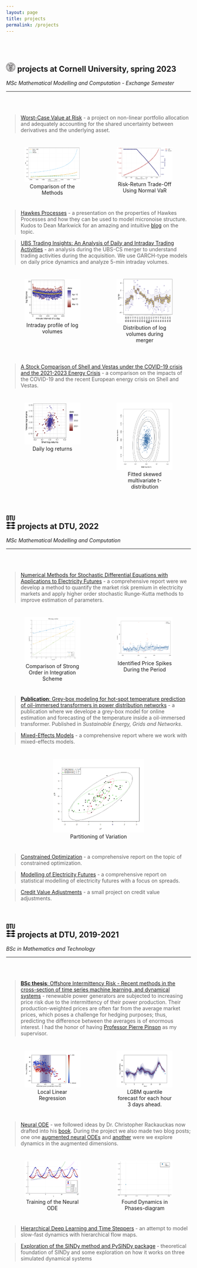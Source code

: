 ```yaml
---
layout: page
title: projects
permalink: /projects
---
```



<br/><br/>

## <img src="projects/render_files/cornell_logo.png" alt="image" width="5%" height="auto"> projects at Cornell University, spring 2023

*MSc Mathematical Modelling and Computation - Exchange Semester*

---
<br/><br/>


> [Worst-Case Value at Risk](projects/cornell/worst-case_value_at_risk/ORIE5370___Project.pdf) - a project on non-linear portfolio allocation and adequately accounting for the shared uncertainty between derivatives and the underlying asset. 

<div style="display: flex;">
    <figure style="flex: 1; padding: 10px; text-align: center;">
        <img src="projects/cornell/worst-case_value_at_risk/comparison_3_methods.png" style="max-width: 100%; max-height: 300px;">
        <figcaption>Comparison of the Methods</figcaption>
    </figure>
    <figure style="flex: 1; padding: 10px; text-align: center;">
        <img src="projects/cornell/worst-case_value_at_risk/performance_metrics_norm.png" style="max-width: 100%; max-height: 300px;">
        <figcaption>Risk-Return Trade-Off Using Normal VaR</figcaption>
    </figure>
</div>





> [Hawkes Processes](projects/cornell/slides_hawkess_processes.pdf) - a presentation on the properties of Hawkes Processes and how they can be used to model micronoise structure. Kudos to Dean Markwick for an amazing and intuitive [blog](https://dm13450.github.io/2022/05/11/modelling-microstructure-noise-using-hawkes-processes.html) on the topic.


> [UBS Trading Insights: An Analysis of Daily and Intraday Trading Activities](projects/cornell/fin_stat_projects/ORIE5640_project_2.pdf) - an analysis during the UBS-CS merger to understand trading activities during the acquisition. We use GARCH-type models on daily price dynamics and analyze 5-min intraday volumes.
<div style="display: flex;">
    <figure style="flex: 1; padding: 10px; text-align: center;">
        <img src="projects/cornell/fin_stat_projects/min5_vs_log_volume.png" style="max-width: 100%; max-height: 300px;">
        <figcaption>Intraday profile of log volumes</figcaption>
    </figure>
    <figure style="flex: 1; padding: 10px; text-align: center;">
        <img src="projects/cornell/fin_stat_projects/mean_variance_before.png" style="max-width: 100%; max-height: 300px;">
        <figcaption>Distribution of log volumes during merger</figcaption>
    </figure>
</div>


<br/>



> [A Stock Comparison of Shell and Vestas under the COVID-19 crisis and the 2021-2023 Energy Crisis](projects/cornell/fin_stat_projects/ORIE5640___Project_1.pdf) - a comparison on the impacts of the COVID-19 and the recent European energy crisis on Shell and Vestas. 

<div style="display: flex;">
    <figure style="flex: 1; padding: 10px; text-align: center;">
        <img src="projects/cornell/fin_stat_projects/log_ret_vs_log_ret.png" style="max-width: 100%; max-height: 300px;">
        <figcaption>Daily log returns</figcaption>
    </figure>
    <figure style="flex: 1; padding: 10px; text-align: center;">
        <img src="projects/cornell/fin_stat_projects/multi_var_t_energy.png" style="max-width: 100%; max-height: 300px;">
        <figcaption>Fitted skewed multivariate t-distribution</figcaption>
    </figure>
</div>


<br/>


## <img src="projects/render_files/DTU_logo_black.png" alt="image" width="5%" height="auto">  projects at DTU, 2022 


*MSc Mathematical Modelling and Computation*

---

<br/><br/>

> [Numerical Methods for Stochastic Differential Equations with Applications to Electricity Futures](projects/dtu_during_msc/numerical_methods_for_diff_eq/Numerical_Methods_for_Stochastic_Differential_Equations_and_Levy_Processes.pdf) - a comprehensive report were we develop a method to quantify the market risk premium in electricity markets and apply higher order stochastic Runge-Kutta methods to improve estimation of
parameters. 

<div style="display: flex;">
    <figure style="flex: 1; padding: 10px; text-align: center;">
        <img src="projects/dtu_during_msc/numerical_methods_for_diff_eq/error_plot.png" style="max-width: 100%; max-height: 300px;">
        <figcaption>Comparison of Strong Order in Integration Scheme</figcaption>
    </figure>
    <figure style="flex: 1; padding: 10px; text-align: center;">
        <img src="projects/dtu_during_msc/numerical_methods_for_diff_eq/short_lm_log_spikes_identified.png" style="max-width: 100%; max-height: 300px;">
        <figcaption>Identified Price Spikes During the Period</figcaption>
    </figure>
</div>




> [**Publication**: Grey-box modeling for hot-spot temperature prediction of oil-immersed transformers in power distribution networks](https://www.sciencedirect.com/science/article/pii/S2352467723000565?via%3Dihub) - a publication where we develope a grey-box model for online estimation and forecasting of the temperature inside a oil-immersed transformer. Published in *Sustainable Energy, Grids and Networks*.



> [Mixed-Effects Models](projects/dtu_during_msc/02424/02424___Assignment_3.pdf) - a comprehensive report where we work with mixed-effects models.

<div style="display: flex; justify-content: center;">
    <figure style="flex: 1; padding: 10px; text-align: center;">
        <img src="projects/dtu_during_msc/02424/variations.png" style="max-width: 100%; max-height: 200px;">
        <figcaption>Partitioning of Variation</figcaption>
    </figure>
</div>
 

> [Constrained Optimization](projects/dtu_during_msc/exam_constrained_optimization.pdf) - a comprehensive report on the topic of constrained optimization.

> [Modelling of Electricity Futures](projects/dtu_during_msc/Modelling_Electricity_Futures.pdf) - a comprehensive report on statistical modelling of electricity futures with a focus on spreads.

> [Credit Value Adjustments](projects/dtu_during_msc/Assignment_2.pdf) - a small project on credit value adjustments.

<br/>

## <img src="projects/render_files/DTU_logo_black.png" alt="image" width="5%" height="auto">  projects at DTU, 2019-2021

*BSc in Mathematics and Technology*

---

<br/><br/>

> [**BSc thesis**: Offshore Intermittency Risk - Recent methods in the cross-section of time series machine learning, and dynamical systems](projects/dtu_during_bsc/bsc/BSc_thesis_S184335.pdf)  - renewable power generators are subjected to increasing price risk due to the intermittency of their power production. Their production-weighted prices are often far from the average market prices, which poses a challenge for hedging purposes; thus, predicting the difference between the averages is of enormous interest. I had the honor of having [Professor Pierre Pinson](http://pierrepinson.com) as my supervisor.

<div style="display: flex;">
    <figure style="flex: 1; padding: 10px; text-align: center;">
        <img src="projects/dtu_during_bsc/bsc/intuitionHour6.png" style="max-width: 100%; max-height: 300px;">
        <figcaption>Local Linear Regression</figcaption>
    </figure>
    <figure style="flex: 1; padding: 10px; text-align: center;">
        <img src="projects/dtu_during_bsc/bsc/LGBMBetterParam20-04-01.png" style="max-width: 100%; max-height: 300px;">
        <figcaption>LGBM quantile forecast for each hour 3 days ahead.</figcaption>
    </figure>
</div>


> [Neural ODE](projects/dtu_during_bsc/neural_ode/report_neural_ode.pdf) - we followed ideas by Dr. Christopher Rackauckas now drafted into his [book](https://book.sciml.ai). During the project we also made two blog posts; one one [augmented neural ODEs](https://nicolajhmnielsen.github.io/SciML_DTU/ANODE/HTML/Augmented) and [another](https://nicolajhmnielsen.github.io/SciML_DTU/ANODE/HTML/Hidden_bears) were we explore dynamics in the augmented dimensions.

<div style="display: flex;">
    <figure style="flex: 1; padding: 10px; text-align: center;">
        <img src="https://raw.githubusercontent.com/NicolajHMNielsen/SciML_DTU/main/ANODE/Figures/lotka-volterra_aug_3dim.gif" style="max-width: 100%; max-height: 300px;">
        <figcaption>Training of the Neural ODE</figcaption>
    </figure>
    <figure style="flex: 1; padding: 10px; text-align: center;">
        <img src="https://raw.githubusercontent.com/NicolajHMNielsen/SciML_DTU/main/ANODE/Figures/Bears/phase_dyn.gif" style="max-width: 100%; max-height: 300px;">
        <figcaption>Found Dynamics in Phases-diagram</figcaption>
    </figure>
</div>



> [Hierarchical Deep Learning and Time Steppers](https://nicolajhmnielsen.github.io/SciML_DTU/HiTS_and_SINDy/HiTS/hierarchical_deep_learning_time_steppers) - an attempt to model slow-fast dynamics with hierarchical flow maps.



> [Exploration of the SINDy method and PySINDy package](https://nicolajhmnielsen.github.io/SciML_DTU/HiTS_and_SINDy/HiTS/Explore_SINDy) - theoretical foundation of SINDy and some exploration on how it works on three simulated dynamical systems